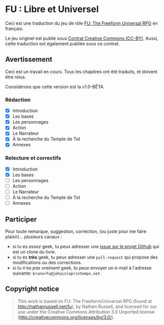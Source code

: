# FU : Libre et Universel

Ceci est une traduction du jeu de rôle [FU: The Freeform Universal RPG](http://perilplanet.com/fu-rpg/) en français.

Le jeu originel est publié sous [Contrat Creative Commons (CC-BY)](http://creativecommons.org/licenses/by/3.0/). Aussi, cette traduction est également publiée sous ce contrat.

## Avertissement

Ceci est un travail en cours. Tous les chapitres ont été traduits, et doivent
être relus.

Considérons que cette version est la v1.0-BÊTA.

### Rédaction

- [x] Introduction
- [x] Les bases
- [x] Les personnages
- [x] Action
- [x] Le Narrateur
- [x] À la recherche du Temple de Tot
- [x] Annexes

### Relecture et correctifs

- [x] Introduction
- [x] Les bases
- [ ] Les personnages
- [ ] Action
- [ ] Le Narrateur
- [ ] À la recherche du Temple de Tot
- [ ] Annexes

## Participer

Pour toute remarque, suggestion, correction, (ou juste pour me faire plaisir)...
plusieurs canaux :

* si tu es *assez* geek, tu peux adresser une
  [issue sur le projet Github](https://github.com/brunobord/fu-rpg-libre-et-universel)
  qui est un clone du livre.
* si tu es **très** geek, tu peux adresser une `pull-request` qui propose des
  modifications ou des corrections.
* si tu n'es *pas vraiment* geek, tu peux envoyer un e-mail à l'adresse suivante:
  `bruno+fu@jehaisleprintemps.net`.

## Copyright notice

> This work is based on FU: The Freeform/Universal RPG (found at http://nathanrussell.net/fu), by Nathan Russell, and licensed for our use under the Creative Commons Attribution 3.0 Unported license (http://creativecommons.org/licenses/by/3.0/).
